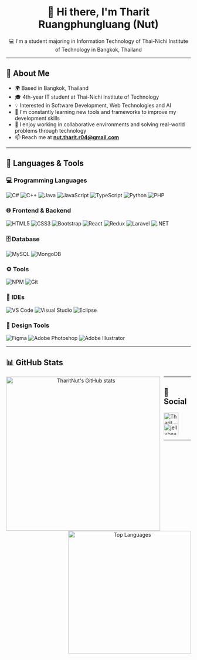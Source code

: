 <div align="center">

# 👋 Hi there, I'm Tharit Ruangphungluang (Nut)

💻 I'm a student majoring in Information Technology of Thai-Nichi Institute of Technology in Bangkok, Thailand

</div>

---

## 🧠 About Me

- 🌍 Based in Bangkok, Thailand
- 🎓 4th-year IT student at Thai-Nichi Institute of Technology
- 💡 Interested in Software Development, Web Technologies and AI
- 🌱 I'm constantly learning new tools and frameworks to improve my development skills
- 🤝 I enjoy working in collaborative environments and solving real-world problems through technology
- 📫 Reach me at **[nut.tharit.r04@gmail.com](mailto:nut.tharit.r04@gmail.com)**

---

## 🚀 Languages & Tools

### 💻 Programming Languages

![C#](https://img.shields.io/badge/C%23-68217A?style=for-the-badge&logo=csharp&logoColor=white)
![C++](https://img.shields.io/badge/C++-00599C.svg?style=for-the-badge&logo=cplusplus&logoColor=white)
![Java](https://img.shields.io/badge/Java-ED8B00?style=for-the-badge&logo=java&logoColor=white)
![JavaScript](https://img.shields.io/badge/JavaScript-F7DF1E?style=for-the-badge&logo=javascript&logoColor=black)
![TypeScript](https://img.shields.io/badge/TypeScript-3178C6?style=for-the-badge&logo=typescript&logoColor=white)
![Python](https://img.shields.io/badge/Python-3776AB?style=for-the-badge&logo=python&logoColor=white)
![PHP](https://img.shields.io/badge/PHP-777BB4?style=for-the-badge&logo=php&logoColor=white)

### 🌐 Frontend & Backend

![HTML5](https://img.shields.io/badge/HTML5-E34F26?style=for-the-badge&logo=html5&logoColor=white)
![CSS3](https://img.shields.io/badge/CSS3-1572B6?style=for-the-badge&logo=css3&logoColor=white)
![Bootstrap](https://img.shields.io/badge/Bootstrap-563D7C?style=for-the-badge&logo=bootstrap&logoColor=white)
![React](https://img.shields.io/badge/React-20232A?style=for-the-badge&logo=react&logoColor=61DAFB)
![Redux](https://img.shields.io/badge/Redux-764ABC?style=for-the-badge&logo=redux&logoColor=white)
![Laravel](https://img.shields.io/badge/Laravel-E74430?style=for-the-badge&logo=laravel&logoColor=white)
![.NET](https://img.shields.io/badge/.NET%20Core%20MVC-512BD4.svg?style=for-the-badge&logo=dotnet&logoColor=white)

### 🗄️ Database

![MySQL](https://img.shields.io/badge/MySQL-4479A1?style=for-the-badge&logo=mysql&logoColor=white)
![MongoDB](https://img.shields.io/badge/MongoDB-4EA94B?style=for-the-badge&logo=mongodb&logoColor=white)

### ⚙️ Tools

![NPM](https://img.shields.io/badge/NPM-%23CB3837.svg?style=for-the-badge&logo=npm&logoColor=white)
![Git](https://img.shields.io/badge/Git-F05032?style=for-the-badge&logo=git&logoColor=white)

### 🧠 IDEs

![VS Code](https://img.shields.io/badge/VS%20Code-007ACC?style=for-the-badge&logo=visual-studio-code&logoColor=white)
![Visual Studio](https://img.shields.io/badge/Visual%20Studio-5C2D91?style=for-the-badge&logo=visual-studio&logoColor=white)
![Eclipse](https://img.shields.io/badge/Eclipse-2C2255?style=for-the-badge&logo=eclipse&logoColor=white)

### 🎨 Design Tools

![Figma](https://img.shields.io/badge/Figma-F24E1E?style=for-the-badge&logo=figma&logoColor=white)
![Adobe Photoshop](https://img.shields.io/badge/Photoshop-31A8FF?style=for-the-badge&logo=adobephotoshop&logoColor=white)
![Adobe Illustrator](https://img.shields.io/badge/adobe%20illustrator-%23FF9A00.svg?style=for-the-badge&logo=adobe%20illustrator&logoColor=white)

---

## 📊 GitHub Stats

<p align="center">
  <a href="https://github.com/tharitnut" style="text-decoration: none;">
    <img align="left" width="420" style="margin-right: 10px;" 
      src="https://github-readme-stats.vercel.app/api?username=tharitnut&show_icons=true&count_private=true&title_color=0891b2&text_color=ffffff&icon_color=0891b2&bg_color=1c1917&hide_border=true" 
      alt="TharitNut's GitHub stats" />
  </a>
  <a href="https://github.com/tharitnut" style="text-decoration: none;">
    <img align="right" width="335"
      src="https://github-readme-stats.vercel.app/api/top-langs/?username=tharitnut&langs_count=10&layout=compact&title_color=0891b2&text_color=ffffff&icon_color=0891b2&bg_color=1c1917&hide_border=true&locale=en&custom_title=Top%20Languages" 
      alt="Top Languages" />
  </a>
</p>

---

## 🔗 Social

<p align="left" dir="auto">
 <a href="https://www.facebook.com/tharit.ruangphungluang" rel="nofollow"><img align="center" src="https://raw.githubusercontent.com/rahuldkjain/github-profile-readme-generator/master/src/images/icons/Social/facebook.svg" alt="Tharit Ruangphungluang" height="30" width="40" style="max-width: 100%; height: auto; max-height: 30px;"></a>
<a href="https://www.instagram.com/jellybean_nut/" rel="nofollow"><img align="center" src="https://raw.githubusercontent.com/rahuldkjain/github-profile-readme-generator/master/src/images/icons/Social/instagram.svg" alt="jellybean_nut" height="30" width="40" style="max-width: 100%; height: auto; max-height: 30px;"></a>
</p>

---
